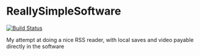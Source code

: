 ReallySimpleSoftware
====================

[![Build Status](https://travis-ci.org/sildar/reallysimplesoftware.svg?branch=master)](https://travis-ci.org/sildar/reallysimplesoftware)

My attempt at doing a nice RSS reader, with local saves and video payable directly in the software
